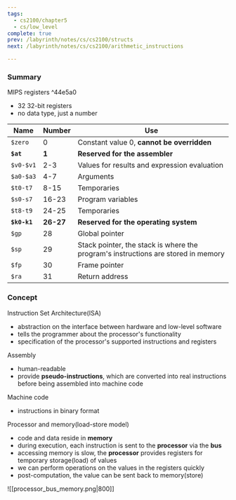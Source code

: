 ```yaml
---
tags:
  - cs2100/chapter5
  - cs/low_level
complete: true
prev: /labyrinth/notes/cs/cs2100/structs
next: /labyrinth/notes/cs/cs2100/arithmetic_instructions

---
```

### Summary
MIPS registers ^44e5a0
- 32 32-bit registers
- no data type, just a number

| Name         | Number    | Use                                                                               |
| ------------ | --------- | --------------------------------------------------------------------------------- |
| `$zero`      | 0         | Constant value 0, **cannot be overridden**                                        |
| **`$at`**    | **1**     | **Reserved for the assembler**                                                    |
| `$v0-$v1`    | 2-3       | Values for results and expression evaluation                                      |
| `$a0-$a3`    | 4-7       | Arguments                                                                         |
| `$t0-t7`     | 8-15      | Temporaries                                                                       |
| `$s0-s7`     | 16-23     | Program variables                                                                 |
| `$t8-t9`     | 24-25     | Temporaries                                                                       |
| **`$k0-k1`** | **26-27** | **Reserved for the operating system**                                             |
| `$gp`        | 28        | Global pointer                                                                    |
| `$sp`        | 29        | Stack pointer, the stack is where the program's instructions are stored in memory |
| `$fp`        | 30        | Frame pointer                                                                     |
| `$ra`        | 31        | Return address                                                                    |
### Concept
Instruction Set Architecture(ISA)
- abstraction on the interface between hardware and low-level software
- tells the programmer about the processor's functionality
- specification of the processor's supported instructions and registers

Assembly
- human-readable
- provide **pseudo-instructions**, which are converted into real instructions before being assembled into machine code

Machine code
- instructions in binary format

Processor and memory(load-store model)
- code and data reside in **memory**
- during execution, each instruction is sent to the **processor** via the **bus**
- accessing memory is slow, the **processor** provides registers for temporary storage(load) of values
- we can perform operations on the values in the registers quickly
- post-computation, the value can be sent back to memory(store)

![[processor_bus_memory.png|800]]